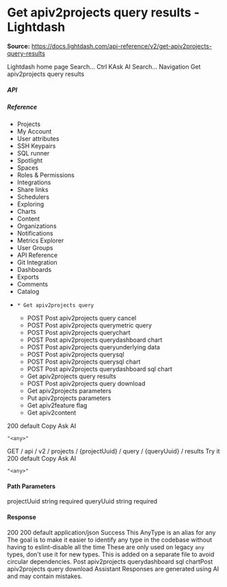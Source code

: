 # Get apiv2projects query results - Lightdash

**Source:** https://docs.lightdash.com/api-reference/v2/get-apiv2projects-query-results

Lightdash home page
Search...
Ctrl KAsk AI
Search...
Navigation
Get apiv2projects query results
##### API


##### Reference
  * Projects
  * My Account
  * User attributes
  * SSH Keypairs
  * SQL runner
  * Spotlight
  * Spaces
  * Roles & Permissions
  * Integrations
  * Share links
  * Schedulers
  * Exploring
  * Charts
  * Content
  * Organizations
  * Notifications
  * Metrics Explorer
  * User Groups
  * API Reference
  * Git Integration
  * Dashboards
  * Exports
  * Comments
  * Catalog
  *     * Get apiv2projects query
    * POST
Post apiv2projects query cancel
    * POST
Post apiv2projects querymetric query
    * POST
Post apiv2projects querychart
    * POST
Post apiv2projects querydashboard chart
    * POST
Post apiv2projects queryunderlying data
    * POST
Post apiv2projects querysql
    * POST
Post apiv2projects querysql chart
    * POST
Post apiv2projects querydashboard sql chart
    * Get apiv2projects query results
    * POST
Post apiv2projects query download
    * Get apiv2projects parameters
    * Put apiv2projects parameters
    * Get apiv2feature flag
    * Get apiv2content


200
default
Copy
Ask AI
```
"<any>"
```

GET
/
api
/
v2
/
projects
/
{projectUuid}
/
query
/
{queryUuid}
/
results
Try it
200
default
Copy
Ask AI
```
"<any>"
```

#### Path Parameters
projectUuid
string
required
queryUuid
string
required
#### Response
200
200 default
application/json
Success
This AnyType is an alias for any The goal is to make it easier to identify any type in the codebase without having to eslint-disable all the time These are only used on legacy `any` types, don't use it for new types. This is added on a separate file to avoid circular dependencies.
Post apiv2projects querydashboard sql chartPost apiv2projects query download
Assistant
Responses are generated using AI and may contain mistakes.


